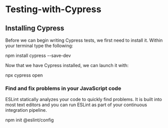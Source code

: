 # Testing-with-Cypress
## Installing Cypress
Before we can begin writing Cypress tests, we first need to install it. Within your terminal type the following:

npm install cypress --save-dev

Now that we have Cypress installed, we can launch it with:

npx cypress open

### Find and fix problems in your JavaScript code
ESLint statically analyzes your code to quickly find problems. It is built into most text editors and you can run ESLint as part of your continuous integration pipeline.

npm init @eslint/config

